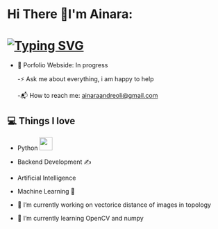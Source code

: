 # Hi There 👋I'm Ainara: 
# [![Typing SVG](https://readme-typing-svg.demolab.com?font=Fira+Code&pause=1000&vCenter=true&width=420&lines=Developer+;Pythonist;Problem+solver)](https://git.io/typing-svg)
   
- 🎯 Porfolio Webside: In progress

   -⚡ Ask me about everything, i am happy to help
    
   -📬 How to reach me: ainaraandreoli@gmail.com

## 💻 Things I love

   - Python <img src= "https://media.tenor.com/romAj7qNotkAAAAM/typing.gif"  width="30">
   - Backend Development ✍️
   - Artificial Intelligence
   - Machine Learning 🧐



- 🔭 I’m currently working on  vectorice distance of images in topology  
- 🌱 I’m currently learning OpenCV and numpy
